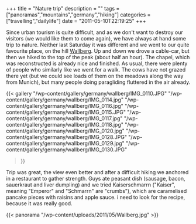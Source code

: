 +++
title = "Nature trip"
description = ""
tags = ["panoramas","mountains","germany","hiking"]
categories = ["travelling","dailylife"]
date = "2011-05-10T22:19:25"
+++

Since urban tourism is quite difficult, and as we don't want to destroy our visitors (we would like
them to come again), we have always at hand some trip to nature. Neither last Saturday it was different and we went to our quite favourite place, on the hill <a
title="Wallberg" href="http://www.ajka-andrej.com/2010/08/24/wallberg/">Wallberg</a>. Up and down
we drove a cable-car, but then we hiked to the top of the peak (about half an hour). The chapel,
which was reconstructed is already nice and finished. As usual, there were plenty of people who
similarly like we went for a walk. The cows have not grazed there yet (but we could see loads of
them on the meadows along the way from Munich), but many people doing paragliding fluttered in the
air already.

{{< gallery
    "/wp-content/gallery/germany/wallberg/IMG_0110.JPG"
    "/wp-content/gallery/germany/wallberg/IMG_0114.jpg"
    "/wp-content/gallery/germany/wallberg/IMG_0116.jpg"
    "/wp-content/gallery/germany/wallberg/IMG_0115.JPG"
    "/wp-content/gallery/germany/wallberg/IMG_0117.jpg"
    "/wp-content/gallery/germany/wallberg/IMG_0118.jpg"
    "/wp-content/gallery/germany/wallberg/IMG_0120.jpg"
    "/wp-content/gallery/germany/wallberg/IMG_0128.JPG"
    "/wp-content/gallery/germany/wallberg/IMG_0129.jpg"
    "/wp-content/gallery/germany/wallberg/IMG_0130.JPG"
>}}

Trip was great, the view even better and after a difficult hiking we anchored in a restaurant to
gather strength. Guys ate peasant dish (sausage, bacon, sauerkraut and liver dumpling) and we tried
Kaiserschmarrn ("Kaiser", meaning "Emperor" and "Schmarrn" are "crumbs"), which are caramelised
pancake pieces with raisins and apple sauce. i need to look for the recipe, because it was really
good.

{{< panorama "/wp-content/uploads/2011/05/Wallberg.jpg"  >}}
